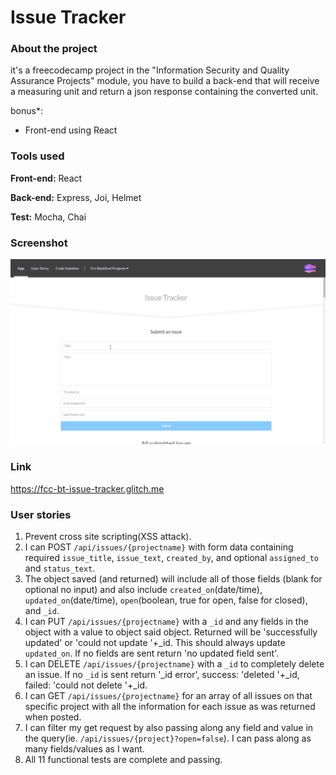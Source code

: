 # Issue Tracker
### About the project

it's a freecodecamp project in the "Information Security and Quality Assurance Projects" module, you have to build a back-end that will receive a measuring unit and return a json response containing the converted unit.

bonus*: 
- Front-end using React

### Tools used

**Front-end:** React

**Back-end:** Express, Joi, Helmet

**Test:** Mocha, Chai

### Screenshot

![Screenshot](Screenshot_01.gif "Screenshot")

### Link

https://fcc-bt-issue-tracker.glitch.me

### User stories

1. Prevent cross site scripting(XSS attack).
2. I can POST `/api/issues/{projectname}` with form data containing required `issue_title`, `issue_text`, `created_by`, and optional `assigned_to` and `status_text`.
3. The object saved (and returned) will include all of those fields (blank for optional no input) and also include `created_on`(date/time), `updated_on`(date/time), `open`(boolean, true for open, false for closed), and `_id`.
4. I can PUT `/api/issues/{projectname}` with a `_id` and any fields in the object with a value to object said object. Returned will be 'successfully updated' or 'could not update '+_id. This should always update `updated_on`. If no fields are sent return 'no updated field sent'.
5. I can DELETE `/api/issues/{projectname}` with a `_id` to completely delete an issue. If no `_id` is sent return '_id error', success: 'deleted '+_id, failed: 'could not delete '+_id.
6. I can GET `/api/issues/{projectname}` for an array of all issues on that specific project with all the information for each issue as was returned when posted.
7. I can filter my get request by also passing along any field and value in the query(ie. `/api/issues/{project}?open=false`). I can pass along as many fields/values as I want.
8. All 11 functional tests are complete and passing.